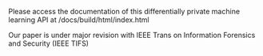 Please access the documentation of this differentially private machine learning API at /docs/build/html/index.html

Our paper is under major revision with IEEE Trans on Information Forensics and Security (IEEE TIFS)
